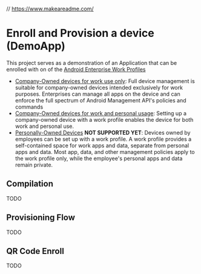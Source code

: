 // https://www.makeareadme.com/
# Enroll and Provision a device (DemoApp)

This project serves as a demonstration of an Application that can be enrolled with on of the [Android Enterprise Work Profiles](https://www.android.com/enterprise/work-profile/)

- [Company-Owned devices for work use only](https://developers.google.com/android/management/provision-device#company-owned_devices_for_work_use_only): Full device management is suitable for company-owned devices intended exclusively for work purposes. Enterprises can manage all apps on the device and can enforce the full spectrum of Android Management API's policies and commands
- [Company-Owned devices for work and personal usage](https://developers.google.com/android/management/provision-device#company-owned_devices_for_work_and_personal_use): Setting up a company-owned device with a work profile enables the device for both work and personal use.
- [Personally-Owned Devices](https://developers.google.com/android/management/provision-device#personally-owned_devices) **NOT SUPPORTED YET**: Devices owned by employees can be set up with a work profile. A work profile provides a self-contained space for work apps and data, separate from personal apps and data. Most app, data, and other management policies apply to the work profile only, while the employee's personal apps and data remain private.

## Compilation
TODO
## Provisioning Flow
TODO
## QR Code Enroll
TODO
